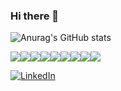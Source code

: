 ### Hi there 👋

![Anurag's GitHub stats](https://github-readme-stats.vercel.app/api?username=rrodrigodlima&show_icons=true&theme=radical&count_private=true)




<!--
**rrodrigodlima/rrodrigodlima** is a ✨ _special_ ✨ repository because its `README.md` (this file) appears on your GitHub profile.

Here are some ideas to get you started:

- 🔭 I’m currently working on ...
- 🌱 I’m currently learning ...
- 👯 I’m looking to collaborate on ...
- 🤔 I’m looking for help with ...
- 💬 Ask me about ...
- 📫 How to reach me: ...
- 😄 Pronouns: ...
- ⚡ Fun fact: ...
-->
<img src="https://img.shields.io/badge/React-20232A?style=for-the-badge&logo=react&logoColor=61DAFB"/><img src="https://img.shields.io/badge/npm-CB3837?style=for-the-badge&logo=npm&logoColor=white"/><img src="https://img.shields.io/badge/Jest-C21325?style=for-the-badge&logo=jest&logoColor=white"/><img src="https://img.shields.io/badge/Redux-593D88?style=for-the-badge&logo=redux&logoColor=white"/><img src="https://img.shields.io/badge/HTML5-E34F26?style=for-the-badge&logo=html5&logoColor=white"/><img src="https://img.shields.io/badge/JavaScript-323330?style=for-the-badge&logo=javascript&logoColor=F7DF1E"/><img src="https://img.shields.io/badge/CSS3-1572B6?style=for-the-badge&logo=css3&logoColor=white"/><img src="https://img.shields.io/badge/eslint-3A33D1?style=for-the-badge&logo=eslint&logoColor=white"/><img src="https://img.shields.io/badge/stylelint-000?style=for-the-badge&logo=stylelint&logoColor=white"/>

<a href="https://www.linkedin.com/in/rodrigo-lima-dev/"><img alt="LinkedIn" src="https://img.shields.io/badge/LinkedIn-0077B5?style=for-the-badge&logo=linkedin&logoColor=white" /></a>
